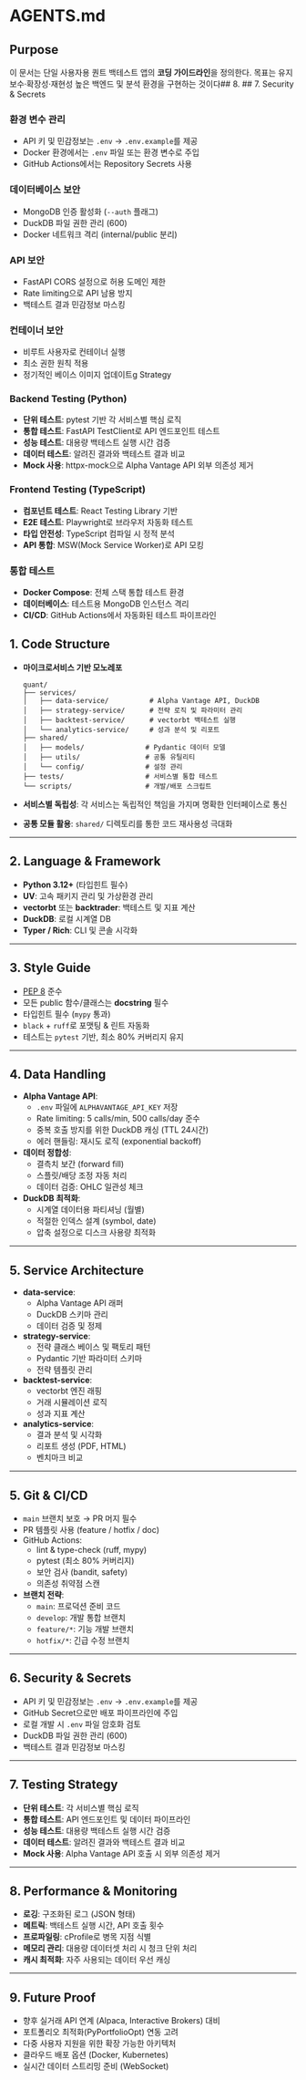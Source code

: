 # AGENTS.md
## Purpose
이 문서는 단일 사용자용 퀀트 백테스트 앱의 **코딩 가이드라인**을 정의한다.
목표는 유지보수·확장성·재현성 높은 백엔드 및 분석 환경을 구현하는 것이다## 8. ## 7. Security & Secrets
### **환경 변수 관리**
- API 키 및 민감정보는 `.env` → `.env.example`를 제공
- Docker 환경에서는 `.env` 파일 또는 환경 변수로 주입
- GitHub Actions에서는 Repository Secrets 사용

### **데이터베이스 보안**
- MongoDB 인증 활성화 (`--auth` 플래그)
- DuckDB 파일 권한 관리 (600)
- Docker 네트워크 격리 (internal/public 분리)

### **API 보안**
- FastAPI CORS 설정으로 허용 도메인 제한
- Rate limiting으로 API 남용 방지
- 백테스트 결과 민감정보 마스킹

### **컨테이너 보안**
- 비루트 사용자로 컨테이너 실행
- 최소 권한 원칙 적용
- 정기적인 베이스 이미지 업데이트g Strategy
### **Backend Testing (Python)**
- **단위 테스트**: pytest 기반 각 서비스별 핵심 로직
- **통합 테스트**: FastAPI TestClient로 API 엔드포인트 테스트
- **성능 테스트**: 대용량 백테스트 실행 시간 검증
- **데이터 테스트**: 알려진 결과와 백테스트 결과 비교
- **Mock 사용**: httpx-mock으로 Alpha Vantage API 외부 의존성 제거

### **Frontend Testing (TypeScript)**
- **컴포넌트 테스트**: React Testing Library 기반
- **E2E 테스트**: Playwright로 브라우저 자동화 테스트
- **타입 안전성**: TypeScript 컴파일 시 정적 분석
- **API 통합**: MSW(Mock Service Worker)로 API 모킹

### **통합 테스트**
- **Docker Compose**: 전체 스택 통합 테스트 환경
- **데이터베이스**: 테스트용 MongoDB 인스턴스 격리
- **CI/CD**: GitHub Actions에서 자동화된 테스트 파이프라인

## 1. Code Structure
- **마이크로서비스 기반 모노레포**
    ```
    quant/
    ├── services/
    │   ├── data-service/          # Alpha Vantage API, DuckDB
    │   ├── strategy-service/      # 전략 로직 및 파라미터 관리
    │   ├── backtest-service/      # vectorbt 백테스트 실행
    │   └── analytics-service/     # 성과 분석 및 리포트
    ├── shared/
    │   ├── models/               # Pydantic 데이터 모델
    │   ├── utils/                # 공통 유틸리티
    │   └── config/               # 설정 관리
    ├── tests/                    # 서비스별 통합 테스트
    └── scripts/                  # 개발/배포 스크립트
    ```

- **서비스별 독립성**: 각 서비스는 독립적인 책임을 가지며 명확한 인터페이스로 통신
- **공통 모듈 활용**: `shared/` 디렉토리를 통한 코드 재사용성 극대화

---

## 2. Language & Framework
- **Python 3.12+** (타입힌트 필수)
- **UV**: 고속 패키지 관리 및 가상환경 관리
- **vectorbt** 또는 **backtrader**: 백테스트 및 지표 계산
- **DuckDB**: 로컬 시계열 DB
- **Typer / Rich**: CLI 및 콘솔 시각화

---

## 3. Style Guide
- [PEP 8](https://peps.python.org/pep-0008/) 준수
- 모든 public 함수/클래스는 **docstring** 필수
- 타입힌트 필수 (`mypy` 통과)
- `black` + `ruff`로 포맷팅 & 린트 자동화
- 테스트는 `pytest` 기반, 최소 80% 커버리지 유지

---

## 4. Data Handling
- **Alpha Vantage API**:
  - `.env` 파일에 `ALPHAVANTAGE_API_KEY` 저장
  - Rate limiting: 5 calls/min, 500 calls/day 준수
  - 중복 호출 방지를 위한 DuckDB 캐싱 (TTL 24시간)
  - 에러 핸들링: 재시도 로직 (exponential backoff)
- **데이터 정합성**:
  - 결측치 보간 (forward fill)
  - 스플릿/배당 조정 자동 처리
  - 데이터 검증: OHLC 일관성 체크
- **DuckDB 최적화**:
  - 시계열 데이터용 파티셔닝 (월별)
  - 적절한 인덱스 설계 (symbol, date)
  - 압축 설정으로 디스크 사용량 최적화

---

## 5. Service Architecture
- **data-service**:
  - Alpha Vantage API 래퍼
  - DuckDB 스키마 관리
  - 데이터 검증 및 정제
- **strategy-service**:
  - 전략 클래스 베이스 및 팩토리 패턴
  - Pydantic 기반 파라미터 스키마
  - 전략 템플릿 관리
- **backtest-service**:
  - vectorbt 엔진 래핑
  - 거래 시뮬레이션 로직
  - 성과 지표 계산
- **analytics-service**:
  - 결과 분석 및 시각화
  - 리포트 생성 (PDF, HTML)
  - 벤치마크 비교

---

## 5. Git & CI/CD
- `main` 브랜치 보호 → PR 머지 필수
- PR 템플릿 사용 (feature / hotfix / doc)
- GitHub Actions:
  - lint & type-check (ruff, mypy)
  - pytest (최소 80% 커버리지)
  - 보안 검사 (bandit, safety)
  - 의존성 취약점 스캔
- **브랜치 전략**:
  - `main`: 프로덕션 준비 코드
  - `develop`: 개발 통합 브랜치
  - `feature/*`: 기능 개발 브랜치
  - `hotfix/*`: 긴급 수정 브랜치

---

## 6. Security & Secrets
- API 키 및 민감정보는 `.env` → `.env.example`를 제공
- GitHub Secret으로만 배포 파이프라인에 주입
- 로컬 개발 시 `.env` 파일 암호화 검토
- DuckDB 파일 권한 관리 (600)
- 백테스트 결과 민감정보 마스킹

---

## 7. Testing Strategy
- **단위 테스트**: 각 서비스별 핵심 로직
- **통합 테스트**: API 엔드포인트 및 데이터 파이프라인
- **성능 테스트**: 대용량 백테스트 실행 시간 검증
- **데이터 테스트**: 알려진 결과와 백테스트 결과 비교
- **Mock 사용**: Alpha Vantage API 호출 시 외부 의존성 제거

---

## 8. Performance & Monitoring
- **로깅**: 구조화된 로그 (JSON 형태)
- **메트릭**: 백테스트 실행 시간, API 호출 횟수
- **프로파일링**: cProfile로 병목 지점 식별
- **메모리 관리**: 대용량 데이터셋 처리 시 청크 단위 처리
- **캐시 최적화**: 자주 사용되는 데이터 우선 캐싱

---

## 9. Future Proof
- 향후 실거래 API 연계 (Alpaca, Interactive Brokers) 대비
- 포트폴리오 최적화(PyPortfolioOpt) 연동 고려
- 다중 사용자 지원을 위한 확장 가능한 아키텍처
- 클라우드 배포 옵션 (Docker, Kubernetes)
- 실시간 데이터 스트리밍 준비 (WebSocket)
